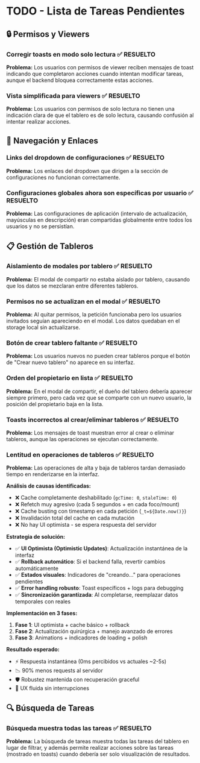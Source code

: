 
# TODO - Lista de Tareas Pendientes

## 🔒 Permisos y Viewers

### Corregir toasts en modo solo lectura ✅ RESUELTO
**Problema:** Los usuarios con permisos de viewer reciben mensajes de toast indicando que completaron acciones cuando intentan modificar tareas, aunque el backend bloquea correctamente estas acciones.

### Vista simplificada para viewers ✅ RESUELTO
**Problema:** Los usuarios con permisos de solo lectura no tienen una indicación clara de que el tablero es de solo lectura, causando confusión al intentar realizar acciones.

## 🔗 Navegación y Enlaces

### Links del dropdown de configuraciones ✅ RESUELTO
**Problema:** Los enlaces del dropdown que dirigen a la sección de configuraciones no funcionan correctamente.

### Configuraciones globales ahora son específicas por usuario ✅ RESUELTO
**Problema:** Las configuraciones de aplicación (intervalo de actualización, mayúsculas en descripción) eran compartidas globalmente entre todos los usuarios y no se persistían.

## 📋 Gestión de Tableros

### Aislamiento de modales por tablero ✅ RESUELTO
**Problema:** El modal de compartir no estaba aislado por tablero, causando que los datos se mezclaran entre diferentes tableros.

### Permisos no se actualizan en el modal ✅ RESUELTO
**Problema:** Al quitar permisos, la petición funcionaba pero los usuarios invitados seguían apareciendo en el modal. Los datos quedaban en el storage local sin actualizarse.

### Botón de crear tablero faltante ✅ RESUELTO
**Problema:** Los usuarios nuevos no pueden crear tableros porque el botón de "Crear nuevo tablero" no aparece en su interfaz.

### Orden del propietario en lista ✅ RESUELTO
**Problema:** En el modal de compartir, el dueño del tablero debería aparecer siempre primero, pero cada vez que se comparte con un nuevo usuario, la posición del propietario baja en la lista.

### Toasts incorrectos al crear/eliminar tableros ✅ RESUELTO
**Problema:** Los mensajes de toast muestran error al crear o eliminar tableros, aunque las operaciones se ejecutan correctamente.

### Lentitud en operaciones de tableros ✅ RESUELTO
**Problema:** Las operaciones de alta y baja de tableros tardan demasiado tiempo en renderizarse en la interfaz.

**Análisis de causas identificadas:**
- ❌ Cache completamente deshabilitado (`gcTime: 0`, `staleTime: 0`)
- ❌ Refetch muy agresivo (cada 5 segundos + en cada foco/mount)
- ❌ Cache busting con timestamp en cada petición (`_t=${Date.now()}`)
- ❌ Invalidación total del cache en cada mutación
- ❌ No hay UI optimista - se espera respuesta del servidor

**Estrategia de solución:**
- ✅ **UI Optimista (Optimistic Updates)**: Actualización instantánea de la interfaz
- ✅ **Rollback automático**: Si el backend falla, revertir cambios automáticamente
- ✅ **Estados visuales**: Indicadores de "creando..." para operaciones pendientes
- ✅ **Error handling robusto**: Toast específicos + logs para debugging
- ✅ **Sincronización garantizada**: Al completarse, reemplazar datos temporales con reales

**Implementación en 3 fases:**
1. **Fase 1**: UI optimista + cache básico + rollback
2. **Fase 2**: Actualización quirúrgica + manejo avanzado de errores  
3. **Fase 3**: Animations + indicadores de loading + polish

**Resultado esperado:**
- ⚡ Respuesta instantánea (0ms percibidos vs actuales ~2-5s)
- 📉 90% menos requests al servidor
- 🛡️ Robustez mantenida con recuperación graceful
- 🎯 UX fluida sin interrupciones

## 🔍 Búsqueda de Tareas

### Búsqueda muestra todas las tareas ✅ RESUELTO
**Problema:** La búsqueda de tareas muestra todas las tareas del tablero en lugar de filtrar, y además permite realizar acciones sobre las tareas (mostrado en toasts) cuando debería ser solo visualización de resultados.

